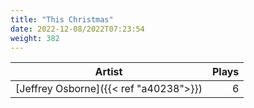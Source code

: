 ```yaml
---
title: "This Christmas"
date: 2022-12-08/2022T07:23:54
weight: 382
---
```




 Artist | Plays 
----- | -----:
[Jeffrey Osborne]({{< ref "a40238">}}) | 6
